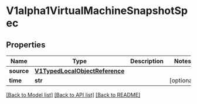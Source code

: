 # V1alpha1VirtualMachineSnapshotSpec

## Properties
Name | Type | Description | Notes
------------ | ------------- | ------------- | -------------
**source** | [**V1TypedLocalObjectReference**](V1TypedLocalObjectReference.md) |  | 
**time** | **str** |  | [optional] 

[[Back to Model list]](../README.md#documentation-for-models) [[Back to API list]](../README.md#documentation-for-api-endpoints) [[Back to README]](../README.md)


